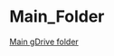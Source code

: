 # Main_Folder

[Main gDrive folder](https://drive.google.com/drive/folders/0Bw5iAwk7Jq6TdUg5YnhWS0ZyaHc)
